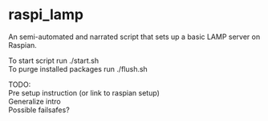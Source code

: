 # raspi_lamp
An semi-automated and narrated script that sets up a basic LAMP server on Raspian.

To start script run ./start.sh  
To purge installed packages run ./flush.sh  

TODO:  
Pre setup instruction (or link to raspian setup)  
Generalize intro  
Possible failsafes?  
